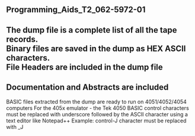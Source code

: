 Programming_Aids_T2_062-5972-01
-----
The dump file is a complete list of all the tape records.  
Binary files are saved in the dump as HEX ASCII characters.  
File Headers are included in the dump file
-------
Documentation and Abstracts are included
-------
BASIC files extracted from the dump are ready to run on 4051/4052/4054 computers
For the 405x emulator - the Tek 4050 BASIC control characters must be replaced with underscore followed by the ASCII character using a text editor like Notepad++
Example: control-J character must be replaced with _J
